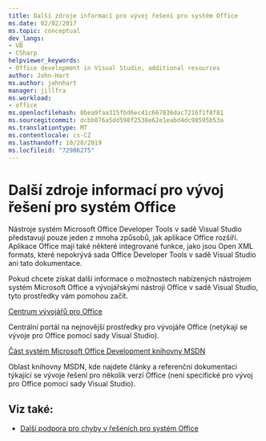 ```yaml
---
title: Další zdroje informací pro vývoj řešení pro systém Office
ms.date: 02/02/2017
ms.topic: conceptual
dev_langs:
- VB
- CSharp
helpviewer_keywords:
- Office development in Visual Studio, additional resources
author: John-Hart
ms.author: johnhart
manager: jillfra
ms.workload:
- office
ms.openlocfilehash: 8bea9faa315fbd6ec41c667836dac7216f1f8f81
ms.sourcegitcommit: dcbb876a5dd598f2538e62e1eabd4dc98595b53a
ms.translationtype: MT
ms.contentlocale: cs-CZ
ms.lasthandoff: 10/28/2019
ms.locfileid: "72986275"
---
```

# <a name="additional-resources-to-develop-office-solutions"></a>Další zdroje informací pro vývoj řešení pro systém Office
  Nástroje systém Microsoft Office Developer Tools v sadě Visual Studio představují pouze jeden z mnoha způsobů, jak aplikace Office rozšíří. Aplikace Office mají také některé integrované funkce, jako jsou Open XML formats, které nepokrývá sada Office Developer Tools v sadě Visual Studio ani tato dokumentace.

 Pokud chcete získat další informace o možnostech nabízených nástrojem systém Microsoft Office a vývojářskými nástroji Office v sadě Visual Studio, tyto prostředky vám pomohou začít.

[Centrum vývojářů pro Office](https://developer.microsoft.com/office/docs)

Centrální portál na nejnovější prostředky pro vývojáře Office (netýkají se vývoje pro Office pomocí sady Visual Studio).

[Část systém Microsoft Office Development knihovny MSDN](/previous-versions/office/office-12/bb726434(v=office.12))

Oblast knihovny MSDN, kde najdete články a referenční dokumentaci týkající se vývoje řešení pro několik verzí Office (není specifické pro vývoj pro Office pomocí sady Visual Studio).

## <a name="see-also"></a>Viz také:
- [Další podpora pro chyby v řešeních pro systém Office](../vsto/additional-support-for-errors-in-office-solutions.md)

